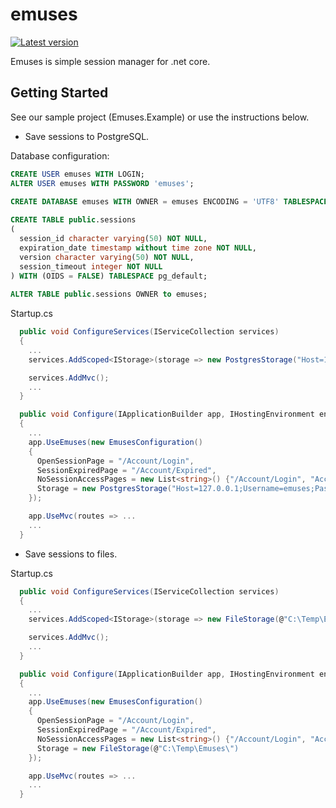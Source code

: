 # emuses

[![Latest version](https://img.shields.io/nuget/v/emuses.svg)](https://www.nuget.org/packages?q=emuses)

Emuses is simple session manager for .net core.

## Getting Started

See our sample project (Emuses.Example) or use the instructions below.

- Save sessions to PostgreSQL.
  
Database configuration:
```SQL
CREATE USER emuses WITH LOGIN;
ALTER USER emuses WITH PASSWORD 'emuses';
  
CREATE DATABASE emuses WITH OWNER = emuses ENCODING = 'UTF8' TABLESPACE = pg_default CONNECTION LIMIT = -1;
```
  
```SQL  
CREATE TABLE public.sessions
(
  session_id character varying(50) NOT NULL,
  expiration_date timestamp without time zone NOT NULL,
  version character varying(50) NOT NULL,
  session_timeout integer NOT NULL
) WITH (OIDS = FALSE) TABLESPACE pg_default;
  
ALTER TABLE public.sessions OWNER to emuses;
```
  
Startup.cs  
```C#
  public void ConfigureServices(IServiceCollection services)
  {
    ...
    services.AddScoped<IStorage>(storage => new PostgresStorage("Host=127.0.0.1;Username=emuses;Password=emuses;Database=emuses"));

    services.AddMvc();
    ...
  }
```
  
```C#
  public void Configure(IApplicationBuilder app, IHostingEnvironment env, ILoggerFactory loggerFactory)
  {
    ...
    app.UseEmuses(new EmusesConfiguration()
    {
      OpenSessionPage = "/Account/Login",
      SessionExpiredPage = "/Account/Expired",
      NoSessionAccessPages = new List<string>() {"/Account/Login", "Account/Logout"},
      Storage = new PostgresStorage("Host=127.0.0.1;Username=emuses;Password=emuses;Database=emuses")
    });

    app.UseMvc(routes => ...
    ...
  }
```
    
- Save sessions to files.
  
Startup.cs  
```C#
  public void ConfigureServices(IServiceCollection services)
  {
    ...
    services.AddScoped<IStorage>(storage => new FileStorage(@"C:\Temp\Emuses\"));

    services.AddMvc();
    ...
  }
```
    
```C#
  public void Configure(IApplicationBuilder app, IHostingEnvironment env, ILoggerFactory loggerFactory)
  {
    ...
    app.UseEmuses(new EmusesConfiguration()
    {
      OpenSessionPage = "/Account/Login",
      SessionExpiredPage = "/Account/Expired",
      NoSessionAccessPages = new List<string>() {"/Account/Login", "Account/Logout"},
      Storage = new FileStorage(@"C:\Temp\Emuses\")
    });

    app.UseMvc(routes => ...
    ...
  }
```
